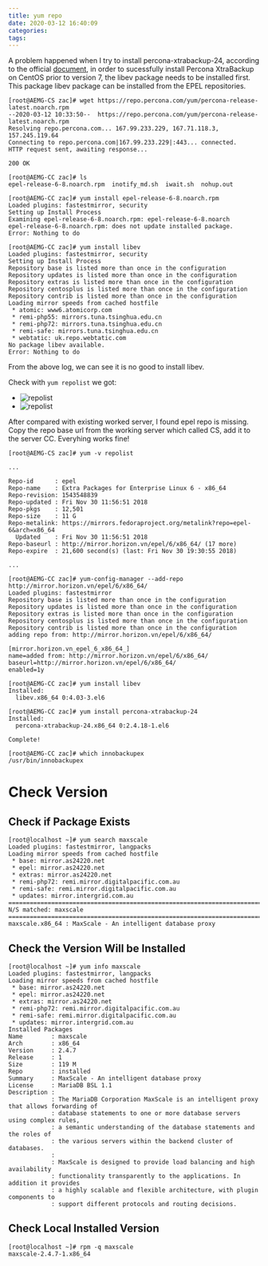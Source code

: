 ```yaml
---
title: yum repo
date: 2020-03-12 16:40:09
categories:
tags:
---
```


A problem happened when I try to install percona-xtrabackup-24, according to the official [document](https://www.percona.com/doc/percona-xtrabackup/2.4/installation/yum_repo.html), in order to sucessfully install Percona XtraBackup on CentOS prior to version 7, the libev package needs to be installed first. This package libev package can be installed from the EPEL repositories.

<!--more-->

```
[root@AEMG-CS zac]# wget https://repo.percona.com/yum/percona-release-latest.noarch.rpm
--2020-03-12 10:33:50--  https://repo.percona.com/yum/percona-release-latest.noarch.rpm
Resolving repo.percona.com... 167.99.233.229, 167.71.118.3, 157.245.119.64
Connecting to repo.percona.com|167.99.233.229|:443... connected.
HTTP request sent, awaiting response... 

200 OK

[root@AEMG-CC zac]# ls
epel-release-6-8.noarch.rpm  inotify_md.sh  iwait.sh  nohup.out

[root@AEMG-CC zac]# yum install epel-release-6-8.noarch.rpm 
Loaded plugins: fastestmirror, security
Setting up Install Process
Examining epel-release-6-8.noarch.rpm: epel-release-6-8.noarch
epel-release-6-8.noarch.rpm: does not update installed package.
Error: Nothing to do

[root@AEMG-CC zac]# yum install libev
Loaded plugins: fastestmirror, security
Setting up Install Process
Repository base is listed more than once in the configuration
Repository updates is listed more than once in the configuration
Repository extras is listed more than once in the configuration
Repository centosplus is listed more than once in the configuration
Repository contrib is listed more than once in the configuration
Loading mirror speeds from cached hostfile
 * atomic: www6.atomicorp.com
 * remi-php55: mirrors.tuna.tsinghua.edu.cn
 * remi-php72: mirrors.tuna.tsinghua.edu.cn
 * remi-safe: mirrors.tuna.tsinghua.edu.cn
 * webtatic: uk.repo.webtatic.com
No package libev available.
Error: Nothing to do
```
From the above log, we can see it is no good to install libev.

Check with `yum repolist` we got:


* ![repolist][repolist]
* ![repolist][repolist]

After compared with existing worked server, I found epel repo is missing. Copy the repo base url from the working server which called CS, add it to the server CC. Everyhing works fine!

```
[root@AEMG-CS zac]# yum -v repolist

...

Repo-id      : epel
Repo-name    : Extra Packages for Enterprise Linux 6 - x86_64
Repo-revision: 1543548839
Repo-updated : Fri Nov 30 11:56:51 2018
Repo-pkgs    : 12,501
Repo-size    : 11 G
Repo-metalink: https://mirrors.fedoraproject.org/metalink?repo=epel-6&arch=x86_64
  Updated    : Fri Nov 30 11:56:51 2018
Repo-baseurl : http://mirror.horizon.vn/epel/6/x86_64/ (17 more)
Repo-expire  : 21,600 second(s) (last: Fri Nov 30 19:30:55 2018)

...

```

```
[root@AEMG-CC zac]# yum-config-manager --add-repo http://mirror.horizon.vn/epel/6/x86_64/
Loaded plugins: fastestmirror
Repository base is listed more than once in the configuration
Repository updates is listed more than once in the configuration
Repository extras is listed more than once in the configuration
Repository centosplus is listed more than once in the configuration
Repository contrib is listed more than once in the configuration
adding repo from: http://mirror.horizon.vn/epel/6/x86_64/

[mirror.horizon.vn_epel_6_x86_64_]
name=added from: http://mirror.horizon.vn/epel/6/x86_64/
baseurl=http://mirror.horizon.vn/epel/6/x86_64/
enabled=1y

[root@AEMG-CC zac]# yum install libev
Installed:
  libev.x86_64 0:4.03-3.el6  

[root@AEMG-CC zac]# yum install percona-xtrabackup-24
Installed:
  percona-xtrabackup-24.x86_64 0:2.4.18-1.el6

Complete!

[root@AEMG-CC zac]# which innobackupex
/usr/bin/innobackupex
```
# Check Version

## Check if Package Exists
```
[root@localhost ~]# yum search maxscale
Loaded plugins: fastestmirror, langpacks
Loading mirror speeds from cached hostfile
 * base: mirror.as24220.net
 * epel: mirror.as24220.net
 * extras: mirror.as24220.net
 * remi-php72: remi.mirror.digitalpacific.com.au
 * remi-safe: remi.mirror.digitalpacific.com.au
 * updates: mirror.intergrid.com.au
============================================================================================ N/S matched: maxscale =============================================================================================
maxscale.x86_64 : MaxScale - An intelligent database proxy
```

## Check the Version Will be Installed
```
[root@localhost ~]# yum info maxscale
Loaded plugins: fastestmirror, langpacks
Loading mirror speeds from cached hostfile
 * base: mirror.as24220.net
 * epel: mirror.as24220.net
 * extras: mirror.as24220.net
 * remi-php72: remi.mirror.digitalpacific.com.au
 * remi-safe: remi.mirror.digitalpacific.com.au
 * updates: mirror.intergrid.com.au
Installed Packages
Name        : maxscale
Arch        : x86_64
Version     : 2.4.7
Release     : 1
Size        : 119 M
Repo        : installed
Summary     : MaxScale - An intelligent database proxy
License     : MariaDB BSL 1.1
Description : 
            : The MariaDB Corporation MaxScale is an intelligent proxy that allows forwarding of
            : database statements to one or more database servers using complex rules,
            : a semantic understanding of the database statements and the roles of
            : the various servers within the backend cluster of databases.
            : 
            : MaxScale is designed to provide load balancing and high availability
            : functionality transparently to the applications. In addition it provides
            : a highly scalable and flexible architecture, with plugin components to
            : support different protocols and routing decisions.
```

## Check Local Installed Version

```
[root@localhost ~]# rpm -q maxscale
maxscale-2.4.7-1.x86_64
```


[repolist]: /blog/img/repolist.jpg "repolist"
[cs-repolist]: /blog/img/cs-repolist.jpg "cs-repolist"